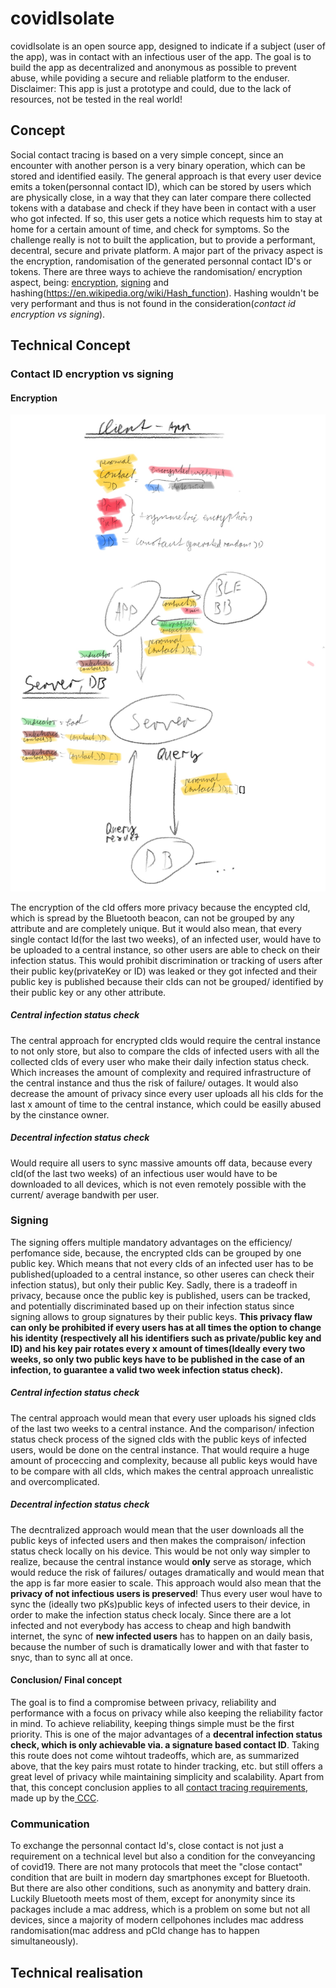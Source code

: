 # covidIsolate

covidIsolate is an open source app, designed to indicate if a subject (user of the app), was in contact with an infectious user of the app.
The goal is to build the app as decentralized and anonymous as possible to prevent abuse, while poviding a secure and reliable platform to the enduser.
Disclaimer: This app is just a prototype and could, due to the lack of resources, not be tested in the real world!

## Concept

Social contact tracing is based on a very simple concept, since an encounter with another person is a very binary operation, which can be stored and identified easily. The general approach is that every user device emits a token(personnal contact ID), which can be stored by users which are physically close, in a way that they can later compare there collected tokens with a database and check if they have been in contact with a user who got infected. If so, this user gets a notice which requests him to stay at home for a certain amount of time, and check for symptoms. So the challenge really is not to built the application, but to provide a performant, decentral, secure and private platform. A major part of the privacy aspect is the encryption, randomisation of the generated personnal contact ID's or tokens. There are three ways to achieve the randomisation/ encryption aspect, being: [encryption](https://de.wikipedia.org/wiki/Advanced_Encryption_Standard), [signing](https://en.wikipedia.org/wiki/RSA_(cryptosystem)#Signing_messages) and hashing(https://en.wikipedia.org/wiki/Hash_function). Hashing wouldn't be very performant and thus is not found in the consideration(*contact id encryption vs signing*).

## Technical Concept

### Contact ID encryption vs signing

#### Encryption

![ecnryption concept sketch](Media/concept.jpg)

The encryption of the cId offers more privacy because the encypted cId, which is spread by the Bluetooth beacon, can not be grouped by any attribute and are completely unique. But it would also mean, that every single contact Id(for the last two weeks), of an infected user, would have to be uploaded to a central instance, so other users are able to check on their infection status. This would prohibit discrimination or tracking of users after their public key(privateKey or ID) was leaked or they got infected and their public key is published because their cIds can not be grouped/ identified by their public key or any other attribute.


##### Central infection status check

The central approach for encrypted cIds would require the central instance to not only store, but also to compare the cIds of infected users with all the collected cIds of every user who make their daily infection status check. Which increases the amount of complexity and required infrastructure of the central instance and thus the risk of failure/ outages. It would also decrease the amount of privacy since every user uploads all his cIds for the last x amount of time to the central instance, which could be easilly abused by the cinstance owner.

##### Decentral infection status check

Would require all users to sync massive amounts off data, because every cId(of the last two weeks) of an infectious user would have to be downloaded to all devices, which is not even remotely possible with the current/ average bandwith per user.

### Signing

The signing offers multiple mandatory advantages on the efficiency/ perfomance side, because, the encrypted cIds can be grouped by one public key. Which means that not every cIds of an infected user has to be published(uploaded to a central instance, so other useres can check their infection status), but only their public Key. Sadly, there is a tradeoff in privacy, because once the public key is published, users can be tracked, and potentially discriminated based up on their infection status since signing allows to group signatures by their public keys.
**This privacy flaw can only be prohibited if every users has at all times the option to change his identity (respectively all his identifiers such as private/public key and ID) and his key pair rotates every x amount of times(Ideally every two weeks, so only two public keys have to be published in the case of an infection, to guarantee a valid two week infection status check).**

##### Central infection status check

The central approach would mean that every user uploads his signed cIds of the last two weeks to a central instance. And the comparison/ infection status check process of the signed cIds with the public keys of infected users, would be done on the central instance. That would require a huge amount of proceccing and complexity, because all public keys would have to be compare with all cIds, which makes the central approach unrealistic and overcomplicated.

##### Decentral infection status check

The decntralized approach would mean that the user downloads all the public keys of infected users and then makes the compraison/ infection status check locally on his device. This would be not only way simpler to realize, because the central instance would **only** serve as storage, which would reduce the risk of failures/ outages dramatically and would mean that the app is far more easier to scale. This approach would also mean that the **privacy of not infectious users is preserved**! Thus every user woul have to sync the (ideally two pKs)public keys of infected users to their device, in order to make the infection status check localy. Since there are a lot infected and not everybody has access to cheap and high bandwith internet, the sync of **new infected users** has to happen on an daily basis, because the number of such is dramatically lower and with that faster to snyc, than to sync all at once.


#### Conclusion/ Final concept

The goal is to find a compromise between privacy, reliability and performance with a focus on privacy while also keeping the reliability factor in mind. To achieve reliability, keeping things simple must be the first priority. This is one of the major advantages of a **decentral infection status check, which is only achievable via. a signature based contact ID**. Taking this route does not come wihtout tradeoffs, which are, as summarized above, that the key pairs must rotate to hinder tracking, etc. but still offers a great level of privacy while maintaining simplicity and scalability.
Apart from that, this concept conclusion applies to all [contact tracing requirements](https://www.ccc.de/en/updates/2020/contact-tracing-requirements), made up by the[ CCC](https://www.ccc.de/).

### Communication

To exchange the personnal contact Id's, close contact is not just a requirement on a technical level but also a condition for the conveyancing of covid19. There are not many protocols that meet the "close contact" condition that are built in modern day smartphones except for Bluetooth. But there are also other conditions, such as anonymity and battery drain. Luckily Bluetooth meets most of them, except for anonymity since its packages include a mac address, which is a problem on some but not all devices, since a majority of modern cellpohones includes mac address randomisation(mac address and pCId change has to happen simultaneously).

## Technical realisation
